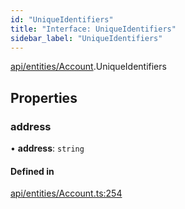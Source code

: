 ```yaml
---
id: "UniqueIdentifiers"
title: "Interface: UniqueIdentifiers"
sidebar_label: "UniqueIdentifiers"
---
```


[api/entities/Account](../../../../../modules/API/Entities/Account/Account.md).UniqueIdentifiers

## Properties

### address

• **address**: `string`

#### Defined in

[api/entities/Account.ts:254](https://github.com/PolymeshAssociation/polymesh-sdk/blob/15be87e8/src/api/entities/Account.ts#L254)
